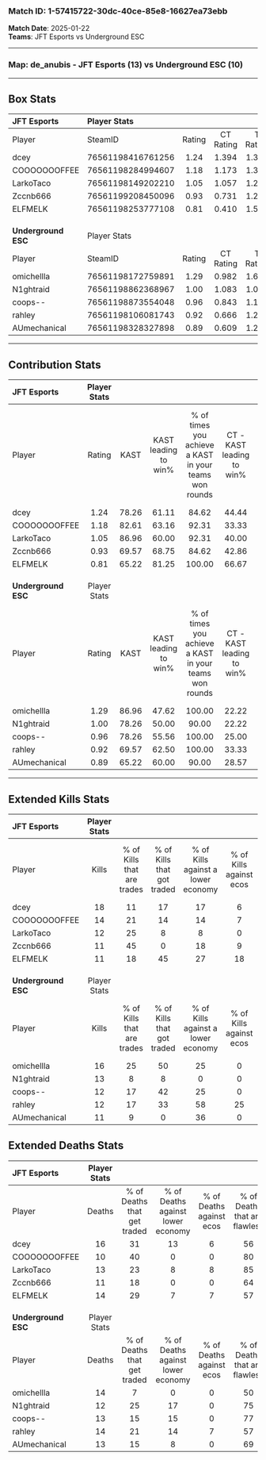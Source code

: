 ### Match ID: 1-57415722-30dc-40ce-85e8-16627ea73ebb  
**Match Date**: 2025-01-22  
**Teams**: JFT Esports vs Underground ESC  

---  

### **Map**: de_anubis - JFT Esports (13) vs Underground ESC (10)  
---  

## Box Stats  

| **JFT Esports**     | Player Stats      |        |           |          |       |      |       |         |        |      |     |
| :- | :- | :-: | :-: | :-: | :-: | :-: | :-: | :-: | :-: | :-: | :-: |
| Player              | SteamID           | Rating | CT Rating | T Rating | KAST  | ADR  | Kills | Assists | Deaths | K/D  | HS% |
| dcey                | 76561198416761256 |  1.24  |   1.394   |  1.322   | 78.26 | 88.5 |  18   |    5    |   16   | 1.13 | 72  |
| COOOOOOOFFEE        | 76561198284994607 |  1.18  |   1.173   |  1.398   | 82.61 | 64.9 |  14   |    4    |   10   | 1.40 | 35  |
| LarkoTaco           | 76561198149202210 |  1.05  |   1.057   |  1.216   | 86.96 | 56.3 |  12   |    6    |   13   | 0.92 | 58  |
| Zccnb666            | 76561199208450096 |  0.93  |   0.731   |  1.239   | 69.57 | 58.4 |  11   |    3    |   11   | 1.00 | 72  |
| ELFMELK             | 76561198253777108 |  0.81  |   0.410   |  1.558   | 65.22 | 50.8 |  11   |    4    |   14   | 0.79 | 36  |
|                     |                   |        |           |          |       |      |       |         |        |      |     |
|                     |                   |        |           |          |       |      |       |         |        |      |     |
|                     |                   |        |           |          |       |      |       |         |        |      |     |
| **Underground ESC** | Player Stats      |        |           |          |       |      |       |         |        |      |     |
| Player              | SteamID           | Rating | CT Rating | T Rating | KAST  | ADR  | Kills | Assists | Deaths | K/D  | HS% |
| omichellla          | 76561198172759891 |  1.29  |   0.982   |  1.675   | 86.96 | 89.1 |  16   |    7    |   14   | 1.14 | 56  |
| N1ghtraid           | 76561198862368967 |  1.00  |   1.083   |  1.067   | 78.26 | 47.7 |  13   |    2    |   12   | 1.08 | 15  |
| coops--             | 76561198873554048 |  0.96  |   0.843   |  1.149   | 78.26 | 50.2 |  12   |    3    |   13   | 0.92 | 58  |
| rahley              | 76561198106081743 |  0.92  |   0.666   |  1.290   | 69.57 | 65.2 |  12   |    4    |   14   | 0.86 | 50  |
| AUmechanical        | 76561198328327898 |  0.89  |   0.609   |  1.243   | 65.22 | 65.4 |  11   |    8    |   13   | 0.85 | 45  |
---  

## Contribution Stats  

| **JFT Esports**     | Player Stats |       |                      |                                                        |                           |                                                             |                          |                                                            |
| :- | :-: | :-: | :-: | :-: | :-: | :-: | :-: | :-: |
| Player              |    Rating    | KAST  | KAST leading to win% | % of times you achieve a KAST in your teams won rounds | CT - KAST leading to win% | CT - % of times you achieve a KAST in your teams won rounds | T - KAST leading to win% | T - % of times you achieve a KAST in your teams won rounds |
| dcey                |     1.24     | 78.26 |        61.11         |                         84.62                          |           44.44           |                           100.00                            |          77.78           |                           77.78                            |
| COOOOOOOFFEE        |     1.18     | 82.61 |        63.16         |                         92.31                          |           33.33           |                            75.00                            |          90.00           |                           100.00                           |
| LarkoTaco           |     1.05     | 86.96 |        60.00         |                         92.31                          |           40.00           |                           100.00                            |          80.00           |                           88.89                            |
| Zccnb666            |     0.93     | 69.57 |        68.75         |                         84.62                          |           42.86           |                            75.00                            |          88.89           |                           88.89                            |
| ELFMELK             |     0.81     | 65.22 |        81.25         |                         100.00                         |           66.67           |                           100.00                            |          90.00           |                           100.00                           |
|                     |              |       |                      |                                                        |                           |                                                             |                          |                                                            |
|                     |              |       |                      |                                                        |                           |                                                             |                          |                                                            |
|                     |              |       |                      |                                                        |                           |                                                             |                          |                                                            |
| **Underground ESC** | Player Stats |       |                      |                                                        |                           |                                                             |                          |                                                            |
| Player              |    Rating    | KAST  | KAST leading to win% | % of times you achieve a KAST in your teams won rounds | CT - KAST leading to win% | CT - % of times you achieve a KAST in your teams won rounds | T - KAST leading to win% | T - % of times you achieve a KAST in your teams won rounds |
| omichellla          |     1.29     | 86.96 |        47.62         |                         100.00                         |           22.22           |                           100.00                            |          66.67           |                           100.00                           |
| N1ghtraid           |     1.00     | 78.26 |        50.00         |                         90.00                          |           22.22           |                           100.00                            |          77.78           |                           87.50                            |
| coops--             |     0.96     | 78.26 |        55.56         |                         100.00                         |           25.00           |                           100.00                            |          80.00           |                           100.00                           |
| rahley              |     0.92     | 69.57 |        62.50         |                         100.00                         |           33.33           |                           100.00                            |          80.00           |                           100.00                           |
| AUmechanical        |     0.89     | 65.22 |        60.00         |                         90.00                          |           28.57           |                           100.00                            |          87.50           |                           87.50                            |
---  

## Extended Kills Stats  

| **JFT Esports**     | Player Stats |                            |                            |                                    |                         |                              |                                 |                                       |                    |           |
| :- | :-: | :-: | :-: | :-: | :-: | :-: | :-: | :-: | :-: | :-: |
| Player              |    Kills     | % of Kills that are trades | % of Kills that got traded | % of Kills against a lower economy | % of Kills against ecos | % of Kills that are flawless | % of Kills that are close duels | % of Kills that are assisted by flash | Pistol Round Kills | AWP Kills |
| dcey                |      18      |             11             |             17             |                 17                 |            6            |              67              |               11                |                   0                   |         0          |     3     |
| COOOOOOOFFEE        |      14      |             21             |             14             |                 14                 |            7            |              57              |               14                |                   7                   |         6          |     3     |
| LarkoTaco           |      12      |             25             |             8              |                 8                  |            0            |              58              |                0                |                   0                   |         0          |     1     |
| Zccnb666            |      11      |             45             |             0              |                 18                 |            9            |              64              |                9                |                   0                   |         0          |     0     |
| ELFMELK             |      11      |             18             |             45             |                 27                 |           18            |              82              |                0                |                   9                   |         0          |     3     |
|                     |              |                            |                            |                                    |                         |                              |                                 |                                       |                    |           |
|                     |              |                            |                            |                                    |                         |                              |                                 |                                       |                    |           |
|                     |              |                            |                            |                                    |                         |                              |                                 |                                       |                    |           |
| **Underground ESC** | Player Stats |                            |                            |                                    |                         |                              |                                 |                                       |                    |           |
| Player              |    Kills     | % of Kills that are trades | % of Kills that got traded | % of Kills against a lower economy | % of Kills against ecos | % of Kills that are flawless | % of Kills that are close duels | % of Kills that are assisted by flash | Pistol Round Kills | AWP Kills |
| omichellla          |      16      |             25             |             50             |                 25                 |            0            |              81              |                0                |                   0                   |         0          |     1     |
| N1ghtraid           |      13      |             8              |             8              |                 0                  |            0            |              77              |                0                |                   0                   |         7          |     1     |
| coops--             |      12      |             17             |             42             |                 25                 |            0            |              83              |                0                |                   8                   |         0          |     0     |
| rahley              |      12      |             17             |             33             |                 58                 |           25            |              50              |               25                |                   0                   |         0          |     0     |
| AUmechanical        |      11      |             9              |             0              |                 36                 |            0            |              36              |                9                |                  18                   |         0          |     0     |
## Extended Deaths Stats  

| **JFT Esports**     | Player Stats |                             |                                   |                          |                               |                            |                           |               |
| :- | :-: | :-: | :-: | :-: | :-: | :-: | :-: | :-: |
| Player              |    Deaths    | % of Deaths that get traded | % of Deaths against lower economy | % of Deaths against ecos | % of Deaths that are flawless | % of Deaths that are close | % of Deaths while blinded | Deaths to AWP |
| dcey                |      16      |             31              |                13                 |            6             |              56               |             6              |             0             |       2       |
| COOOOOOOFFEE        |      10      |             40              |                 0                 |            0             |              80               |             10             |             0             |       2       |
| LarkoTaco           |      13      |             23              |                 8                 |            8             |              85               |             0              |             0             |       1       |
| Zccnb666            |      11      |             18              |                 0                 |            0             |              64               |             9              |            18             |       1       |
| ELFMELK             |      14      |             29              |                 7                 |            7             |              57               |             7              |             7             |       1       |
|                     |              |                             |                                   |                          |                               |                            |                           |               |
|                     |              |                             |                                   |                          |                               |                            |                           |               |
|                     |              |                             |                                   |                          |                               |                            |                           |               |
| **Underground ESC** | Player Stats |                             |                                   |                          |                               |                            |                           |               |
| Player              |    Deaths    | % of Deaths that get traded | % of Deaths against lower economy | % of Deaths against ecos | % of Deaths that are flawless | % of Deaths that are close | % of Deaths while blinded | Deaths to AWP |
| omichellla          |      14      |              7              |                 0                 |            0             |              50               |             21             |             0             |       3       |
| N1ghtraid           |      12      |             25              |                17                 |            0             |              75               |             0              |             8             |       3       |
| coops--             |      13      |             15              |                15                 |            0             |              77               |             8              |             0             |       0       |
| rahley              |      14      |             21              |                14                 |            7             |              57               |             7              |             0             |       0       |
| AUmechanical        |      13      |             15              |                 8                 |            0             |              69               |             0              |             8             |       0       |
